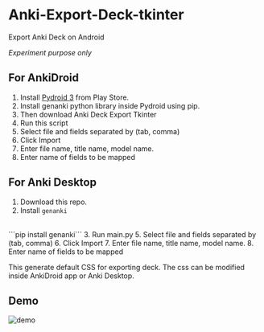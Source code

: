 # Anki-Export-Deck-tkinter
Export Anki Deck on Android

*Experiment purpose only*

## For AnkiDroid
1. Install [Pydroid 3](https://play.google.com/store/apps/details?id=ru.iiec.pydroid3) from Play Store. 
2. Install genanki python library inside Pydroid using pip.
3. Then download Anki Deck Export Tkinter 
4. Run this script 
5. Select file and fields separated by (tab, comma)
6. Click Import
7. Enter file name, title name, model name.
8. Enter name of fields to be mapped

## For Anki Desktop
1. Download this repo.
2. Install ```genanki```
<br>
```pip install genanki```
3. Run main.py
5. Select file and fields separated by (tab, comma)
6. Click Import
7. Enter file name, title name, model name.
8. Enter name of fields to be mapped

This generate default CSS for exporting deck. The css can be modified inside AnkiDroid app or Anki Desktop. 

## Demo
![demo](https://github.com/infinyte7/Anki-Export-Deck-tkinter/blob/master/export_deck_demo.gif)
